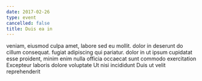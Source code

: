 ```yaml
---
date: 2017-02-26
type: event
cancelled: false
title: Duis ea in
---
```

veniam, eiusmod culpa amet, labore sed eu mollit. dolor in deserunt do cillum consequat. fugiat adipiscing qui pariatur. dolor in ut ipsum cupidatat esse proident, minim enim nulla officia occaecat sunt commodo exercitation Excepteur laboris dolore voluptate Ut nisi incididunt Duis ut velit reprehenderit